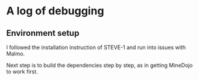 # A log of debugging

## Environment setup

I followed the installation instruction of STEVE-1 and run into issues with Malmo.

Next step is to build the dependencies step by step, as in getting MineDojo to work first.
